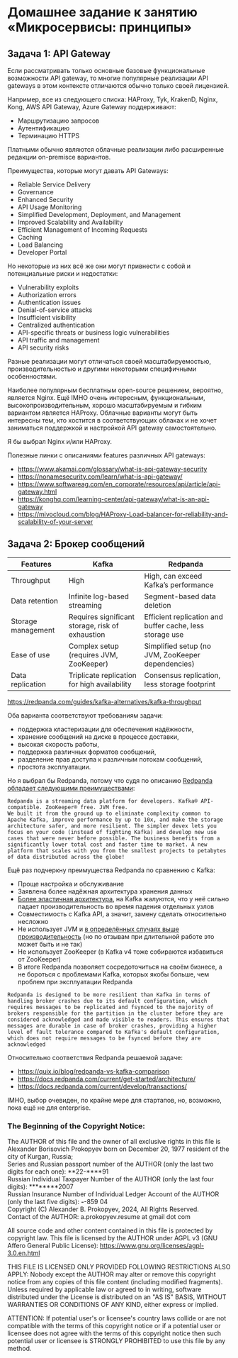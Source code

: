 # Домашнее задание к занятию «Микросервисы: принципы»

## Задача 1: API Gateway 

Если рассматривать только основные базовые функциональные возможности API gateway, то многие популярные реализации API gateways в этом контексте отличаются обычно только своей лицензией.

Например, все из следующего списка: HAProxy, Tyk, KrakenD, Nginx, Kong, AWS API Gateway, Azure Gateway  поддерживают:
* Маршрутизацию запросов
* Аутентификацию
* Терминацию HTTPS

Платными обычно являются облачные реализации либо расширенные редакции on-premisce вариантов.

Преимущества, которые могут давать API Gateways:
* Reliable Service Delivery
* Governance
* Enhanced Security
* API Usage Monitoring
* Simplified Development, Deployment, and Management
* Improved Scalability and Availability
* Efficient Management of Incoming Requests
* Caching 
* Load Balancing
* Developer Portal

Но некоторые из них всё же они могут привнести с собой и потенциальные риски и недостатки:
* Vulnerability exploits
* Authorization errors
* Authentication issues
* Denial-of-service attacks
* Insufficient visibility
* Centralized authentication
* API-specific threats or business logic vulnerabilities
* API traffic and management
* API security risks

Разные реализации могут отличаться своей масштабируемостью, производительностью и другими некоторыми специфичными особенностями.

Наиболее популярным бесплатным open-source решением, вероятно, является Nginx.
Ещё IMHO очень интересным, функциональным, высокопроизводительным, хорошо масштабируемым и гибким вариантом является HAProxy. Облачные варианты могут быть интересны тем, кто хостится в соответствующих облаках и не хочет заниматься поддержкой и настройкой API gateway самостоятельно.

Я бы выбрал Nginx и/или HAProxy.

Полезные линки с описаниями features различных API gateways:

* https://www.akamai.com/glossary/what-is-api-gateway-security
* https://nonamesecurity.com/learn/what-is-api-gateway/
* https://www.softwareag.com/en_corporate/resources/api/article/api-gateway.html
* https://konghq.com/learning-center/api-gateway/what-is-an-api-gateway
* https://mivocloud.com/blog/HAProxy-Load-balancer-for-reliability-and-scalability-of-your-server


## Задача 2: Брокер сообщений

|  Features  | Kafka  | Redpanda |
|------------|--------|--------- |
| Throughput  | High | High, can exceed Kafka’s performance |
| Data retention | Infinite log-based streaming  | Segment-based data deletion |
| Storage management  | Requires significant storage, risk of exhaustion  |  Efficient replication and buffer cache, less storage use |
| Ease of use  | Complex setup (requires JVM, ZooKeeper)  | Simplified setup (no JVM, ZooKeeper dependencies) |
| Data replication  | Triplicate replication for high availability  | Consensus replication, less storage footprint |

https://redpanda.com/guides/kafka-alternatives/kafka-throughput

Оба варианта соответствуют требованиям задачи:
- поддержка кластеризации для обеспечения надёжности,
- хранение сообщений на диске в процессе доставки,
- высокая скорость работы,
- поддержка различных форматов сообщений,
- разделение прав доступа к различным потокам сообщений,
- простота эксплуатации.

Но я выбрал бы Redpanda, потому что судя по описанию [Redpanda обладает следующими преимуществами](https://github.com/redpanda-data/redpanda/):

```
Redpanda is a streaming data platform for developers. Kafka® API-compatible. ZooKeeper® free. JVM free. 
We built it from the ground up to eliminate complexity common to Apache Kafka, improve performance by up to 10x, and make the storage architecture safer, and more resilient. The simpler devex lets you focus on your code (instead of fighting Kafka) and develop new use cases that were never before possible. The business benefits from a significantly lower total cost and faster time to market. A new platform that scales with you from the smallest projects to petabytes of data distributed across the globe!
```

Ещё раз подчеркну преимущества Redpanda по сравнению с Kafka:
* Проще настройка и обслуживание
* Заявлена более надёжная архитектура хранения данных
* [Более эластичная архитектура](https://redpanda.com/blog/producer-config-deep-dive), на Kafka жалуются, что у неё сильно падает производительность во время падения отдельных узлов
* Совместимость с Kafka API, а значит, замену сделать относительно несложно
* Не использует JVM и [в определённых случаях выше производительность](https://redpanda.com/blog/redpanda-vs-kafka-performance-benchmark) (но по отзывам при длительной работе это может быть и не так)
* Не использует ZooKeeper (в Kafka v4 тоже собираются избавиться от ZooKeeper)
* В итоге Redpanda позволяет сосредоточиться на своём бизнесе, а не бороться с проблемами Kafka, которых якобы больше, чем проблем при эксплуатации Redpanda
```
Redpanda is designed to be more resilient than Kafka in terms of handling broker crashes due to its default configuration, which requires messages to be replicated and fsynced to the majority of brokers responsible for the partition in the cluster before they are considered acknowledged and made visible to readers. This ensures that messages are durable in case of broker crashes, providing a higher level of fault tolerance compared to Kafka's default configuration, which does not require messages to be fsynced before they are acknowledged
```

Относительно соответствия Redpanda решаемой задаче:

* https://quix.io/blog/redpanda-vs-kafka-comparison
* https://docs.redpanda.com/current/get-started/architecture/
* https://docs.redpanda.com/current/develop/transactions/

IMHO, выбор очевиден, по крайне мере для стартапов, но, возможно, пока ещё не для enterprise.


### The Beginning of the Copyright Notice:

The AUTHOR of this file and the owner of all exclusive rights in this file is Alexander Borisovich Prokopyev
 born on December 20, 1977 resident of the city of Kurgan, Russia;  
Series and Russian passport number of the AUTHOR (only the last two digits for each one): **22-****91  
Russian Individual Taxpayer Number of the AUTHOR (only the last four digits): ********2007  
Russian Insurance Number of Individual Ledger Account of the AUTHOR (only the last five digits): ***-***-859 04  
Copyright (C) Alexander B. Prokopyev, 2024, All Rights Reserved.  
Contact of the AUTHOR: a.prokopyev.resume at gmail dot com  

All source code and other content contained in this file is protected by copyright law.
This file is licensed by the AUTHOR under AGPL v3 (GNU Affero General Public License): https://www.gnu.org/licenses/agpl-3.0.en.html

THIS FILE IS LICENSED ONLY PROVIDED FOLLOWING RESTRICTIONS ALSO APPLY:
Nobody except the AUTHOR may alter or remove this copyright notice from any copies of this file content (including modified fragments). Unless required by applicable law or agreed to in writing, software distributed under the License is distributed on an "AS IS" BASIS, WITHOUT WARRANTIES OR CONDITIONS OF ANY KIND, either express or implied. 

ATTENTION: If potential user's or licensee's country laws collide or are not compatible with the terms of this copyright notice or if a potential user or licensee does not agree with the terms of this copyright notice then such potential user or licensee   is STRONGLY PROHIBITED to use this file by any method.



